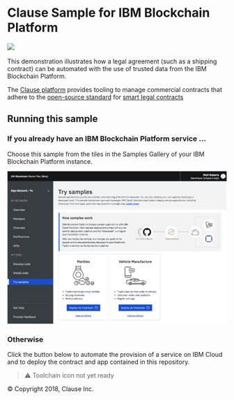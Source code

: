 # Clause Sample for IBM Blockchain Platform

<img src="docs/app.png" width="750">

This demonstration illustrates how a legal agreement (such as a shipping contract) can be automated with the use of trusted data from the IBM Blockchain Platform.

The [Clause platform](https://clause.io) provides tooling to manage commercial contracts that adhere to the [open-source standard](https://accordproject.org) for [smart legal contracts](https://medium.com/@Clause/really-smart-and-legal-contracts-a77fcd1d0d10)

## Running this sample

### If you already have an IBM Blockchain Platform service ...

Choose this sample from the tiles in the Samples Gallery of your IBM Blockchain Platform instance. 

<img src="docs/samples.png" width="750">

### Otherwise

Click the button below to automate the provision of a service on IBM Cloud and to deploy the contract and app contained in this repository.

> :warning: Toolchain icon not yet ready

&copy; Copyright 2018, Clause Inc. 
